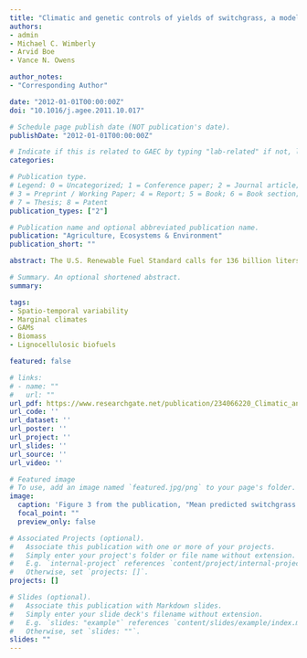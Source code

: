 ```yaml
---
title: "Climatic and genetic controls of yields of switchgrass, a model bioenergy species"
authors:
- admin
- Michael C. Wimberly
- Arvid Boe
- Vance N. Owens

author_notes:
- "Corresponding Author"

date: "2012-01-01T00:00:00Z"
doi: "10.1016/j.agee.2011.10.017"

# Schedule page publish date (NOT publication's date).
publishDate: "2012-01-01T00:00:00Z"

# Indicate if this is related to GAEC by typing "lab-related" if not, leave blank
categories:

# Publication type.
# Legend: 0 = Uncategorized; 1 = Conference paper; 2 = Journal article;
# 3 = Preprint / Working Paper; 4 = Report; 5 = Book; 6 = Book section;
# 7 = Thesis; 8 = Patent
publication_types: ["2"]

# Publication name and optional abbreviated publication name.
publication: "Agriculture, Ecosystems & Environment"
publication_short: ""

abstract: The U.S. Renewable Fuel Standard calls for 136 billion liters of renewable fuels production by 2022. Switchgrass (Panicum virgatum L.) has emerged as a leading candidate to be developed as a bioenergy feedstock. To reach biofuel production goals in a sustainable manner, more information is needed to characterize potential production rates of switchgrass. We used switchgrass yield data and general additive models (GAMs) to model lowland and upland switchgrass yield as nonlinear functions of climate and environmental variables. We used the GAMs and a 39-year climate dataset to assess the spatio-temporal variability in switchgrass yield due to climate variables alone. Variables associated with fertilizer application, genetics, precipitation, and management practices were the most important for explaining variability in switchgrass yield. The relationship of switchgrass yield with climate variables was different for upland than lowland cultivars. The spatio-temporal analysis showed that considerable variability in switchgrass yields can occur due to climate variables alone. The highest switchgrass yields with the lowest variability occurred primarily in the Corn Belt region, suggesting that prime cropland regions are the best suited for a constant and high switchgrass biomass yield. Given that much lignocellulosic feedstock production will likely occur in regions with less suitable climates for agriculture, interannual variability in yields should be expected and incorporated into operational planning.

# Summary. An optional shortened abstract.
summary: 

tags:
- Spatio-temporal variability
- Marginal climates
- GAMs
- Biomass
- Lignocellulosic biofuels

featured: false

# links:
# - name: ""
#   url: ""
url_pdf: https://www.researchgate.net/publication/234066220_Climatic_and_genetic_controls_of_yields_of_switchgrass_a_model_bioenergy_species
url_code: ''
url_dataset: ''
url_poster: ''
url_project: ''
url_slides: ''
url_source: ''
url_video: ''

# Featured image
# To use, add an image named `featured.jpg/png` to your page's folder. 
image:
  caption: 'Figure 3 from the publication, "Mean predicted switchgrass yield (Mg/ha) from 1970 to 2008 for (a) upland and (c) lowland cytotypes and variability in switchgrass yield expressed as interquartile ratio (interquartile range/median) for (b) upland and (d) lowland cytotypes. Counties shown in gray fell outside the precipitation and temperature conditions used to parameterize our GAM models or are at the extremes of the variables outside the confidence in the GAM models." '
  focal_point: ""
  preview_only: false

# Associated Projects (optional).
#   Associate this publication with one or more of your projects.
#   Simply enter your project's folder or file name without extension.
#   E.g. `internal-project` references `content/project/internal-project/index.md`.
#   Otherwise, set `projects: []`.
projects: []

# Slides (optional).
#   Associate this publication with Markdown slides.
#   Simply enter your slide deck's filename without extension.
#   E.g. `slides: "example"` references `content/slides/example/index.md`.
#   Otherwise, set `slides: ""`.
slides: ""
---
```

